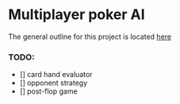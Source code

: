 # Multiplayer poker AI 

The general outline for this project is located [here](https://docs.google.com/document/d/1zoIaEfRAAT-VjQAq6Jvh9zhmUQAf13CJb77YE9rOhT8/edit?usp=sharing)


### TODO:
- [] card hand evaluator
- [] opponent strategy
- [] post-flop game
